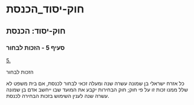 # חוק-יסוד_הכנסת

## חוק-יסוד: הכנסת

### סעיף 5 - הזכות לבחור

[5.](https://he.wikisource.org/wiki/חוק-יסוד:_הכנסת#s_yp_5)

הזכות לבחור

כל אזרח ישראלי בן שמונה עשרה שנה ומעלה זכאי לבחור לכנסת, אם בית משפט לא שלל ממנו זכות זו על פי חוק; חוק הבחירות יקבע את המועד שבו ייחשב אדם בן שמונה עשרה שנה לענין השימוש בזכות הבחירה לכנסת.